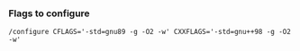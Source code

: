 ### Flags to configure
```
/configure CFLAGS='-std=gnu89 -g -O2 -w' CXXFLAGS='-std=gnu++98 -g -O2 -w'
```

